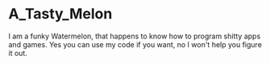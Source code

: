 # A_Tasty_Melon

I am a funky Watermelon, that happens to know how to program shitty apps and games.
Yes you can use my code if you want, no I won't help you figure it out.
